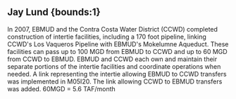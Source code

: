 ## Jay Lund {bounds:1} 
In 2007, EBMUD and the Contra Costa Water District (CCWD) completed construction of intertie facilities, 
including a 170 foot pipeline, linking CCWD's Los Vaqueros Pipeline with EBMUD's Mokelumne Aqueduct. 
These facilities can pass up to 100 MGD from EBMUD to CCWD and up to 60 MGD from CCWD to EBMUD. 
EBMUD and CCWD each own and maintain their separate portions of the intertie facilities and coordinate operations when needed.
A link representing the intertie allowing EBMUD to CCWD transfers was implemented in M05I20.  The link allowing CCWD to EBMUD transfers was added.
60MGD = 5.6 TAF/month
